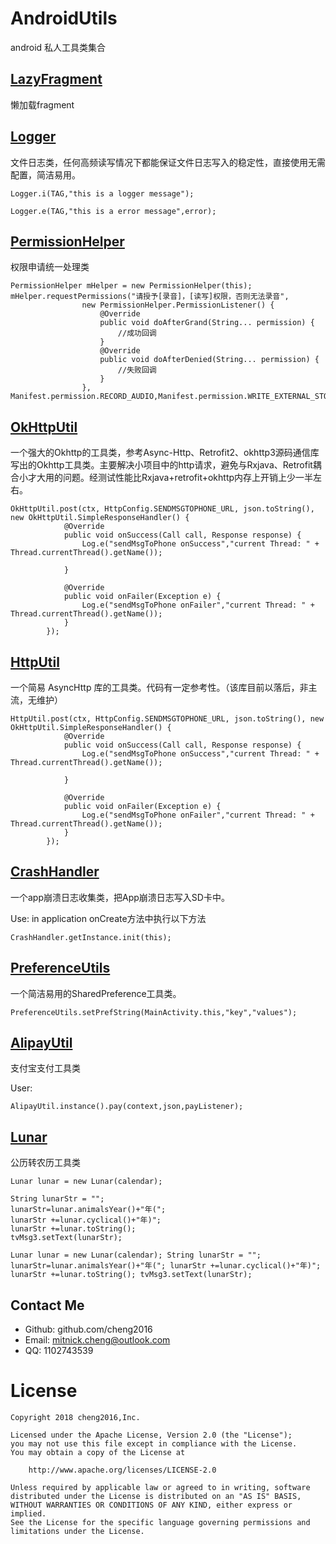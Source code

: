 # AndroidUtils
android 私人工具类集合

## [LazyFragment](util/BaseFragment.java)

懒加载fragment

## [Logger](util/Logger.java)

文件日志类，任何高频读写情况下都能保证文件日志写入的稳定性，直接使用无需配置，简洁易用。

    Logger.i(TAG,"this is a logger message");
    
    Logger.e(TAG,"this is a error message",error);

## [PermissionHelper](util/PermissionHelper.java) 

权限申请统一处理类

```
PermissionHelper mHelper = new PermissionHelper(this);
mHelper.requestPermissions("请授予[录音]，[读写]权限，否则无法录音",
                new PermissionHelper.PermissionListener() {
                    @Override
                    public void doAfterGrand(String... permission) {
  						//成功回调
                    }
                    @Override
                    public void doAfterDenied(String... permission) {
                        //失败回调
                    }
                }, Manifest.permission.RECORD_AUDIO,Manifest.permission.WRITE_EXTERNAL_STORAGE);
```


## [OkHttpUtil](util/OkHttpUtil.java)

一个强大的Okhttp的工具类，参考Async-Http、Retrofit2、okhttp3源码通信库写出的Okhttp工具类。主要解决小项目中的http请求，避免与Rxjava、Retrofit耦合小才大用的问题。经测试性能比Rxjava+retrofit+okhttp内存上开销上少一半左右。

    OkHttpUtil.post(ctx, HttpConfig.SENDMSGTOPHONE_URL, json.toString(), new OkHttpUtil.SimpleResponseHandler() {
                @Override
                public void onSuccess(Call call, Response response) {
                    Log.e("sendMsgToPhone onSuccess","current Thread: " + Thread.currentThread().getName());

                }

                @Override
                public void onFailer(Exception e) {
                    Log.e("sendMsgToPhone onFailer","current Thread: " + Thread.currentThread().getName());
                }
            });
            
## [HttpUtil](util/HttpUtil.java)

一个简易 AsyncHttp 库的工具类。代码有一定参考性。（该库目前以落后，非主流，无维护）

    HttpUtil.post(ctx, HttpConfig.SENDMSGTOPHONE_URL, json.toString(), new OkHttpUtil.SimpleResponseHandler() {
                @Override
                public void onSuccess(Call call, Response response) {
                    Log.e("sendMsgToPhone onSuccess","current Thread: " + Thread.currentThread().getName());

                }

                @Override
                public void onFailer(Exception e) {
                    Log.e("sendMsgToPhone onFailer","current Thread: " + Thread.currentThread().getName());
                }
            });


## [CrashHandler](util/CrashHandler.java)

一个app崩溃日志收集类，把App崩溃日志写入SD卡中。

Use: in application onCreate方法中执行以下方法
    
    CrashHandler.getInstance.init(this);
    
    
## [PreferenceUtils](util/PreferenceUtils.java)

一个简洁易用的SharedPreference工具类。

    PreferenceUtils.setPrefString(MainActivity.this,"key","values");

## [AlipayUtil](util/AlipayUtil.java)

支付宝支付工具类

User:
    
    AlipayUtil.instance().pay(context,json,payListener);



## [Lunar](util/Lunar.java)

公历转农历工具类

    Lunar lunar = new Lunar(calendar);    

    String lunarStr = "";    
    lunarStr=lunar.animalsYear()+"年(";    
    lunarStr +=lunar.cyclical()+"年)";    
    lunarStr +=lunar.toString();    
    tvMsg3.setText(lunarStr);    

    Lunar lunar = new Lunar(calendar); String lunarStr = ""; lunarStr=lunar.animalsYear()+"年("; lunarStr +=lunar.cyclical()+"年)"; lunarStr +=lunar.toString(); tvMsg3.setText(lunarStr);  


## Contact Me

- Github: github.com/cheng2016
- Email: mitnick.cheng@outlook.com
- QQ: 1102743539


# License

    Copyright 2018 cheng2016,Inc.
    
    Licensed under the Apache License, Version 2.0 (the "License");
    you may not use this file except in compliance with the License.
    You may obtain a copy of the License at
    
        http://www.apache.org/licenses/LICENSE-2.0
    
    Unless required by applicable law or agreed to in writing, software
    distributed under the License is distributed on an "AS IS" BASIS,
    WITHOUT WARRANTIES OR CONDITIONS OF ANY KIND, either express or implied.
    See the License for the specific language governing permissions and
    limitations under the License.
